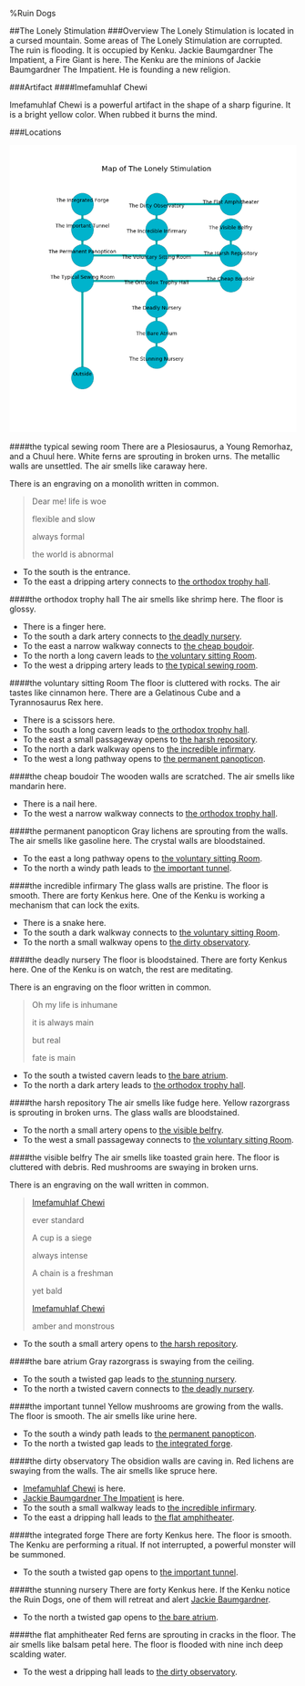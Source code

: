 %Ruin Dogs

##The Lonely Stimulation
###Overview
The Lonely Stimulation is located in a cursed mountain. Some areas of The Lonely Stimulation are corrupted. The ruin is flooding. It is occupied by Kenku. <a name="Jackie-Baumgardner-The-Impatient"></a>Jackie Baumgardner The Impatient, a Fire Giant is here. The Kenku are the minions of Jackie Baumgardner The Impatient. He  is founding a new religion. 



###Artifact
####<a name="Imefamuhlaf-Chewi"></a>Imefamuhlaf Chewi


Imefamuhlaf Chewi is a powerful artifact in the shape of a sharp figurine. It is a bright yellow color. When rubbed it burns the mind. 





###Locations


![](../v1/images/The-Lonely-Stimulation.png)

####<a name="the-typical-sewing-room"></a>the typical sewing room
There are a Plesiosaurus, a Young Remorhaz, and a Chuul here. White ferns are sprouting in broken urns. The metallic walls are unsettled. The air smells like caraway here. 

There is an engraving on a monolith written in common. 

> Dear me! life is woe
>
> flexible and slow
>
> always formal
>
> the world is abnormal
>


* To the south is the entrance.
* To the east a dripping artery connects to [the orthodox trophy hall](#the-orthodox-trophy-hall).


####<a name="the-orthodox-trophy-hall"></a>the orthodox trophy hall
The air smells like shrimp here. The floor is glossy. 



* There is a finger here.
* To the south a dark artery connects to [the deadly nursery](#the-deadly-nursery).
* To the east a narrow walkway connects to [the cheap boudoir](#the-cheap-boudoir).
* To the north a long cavern leads to [the voluntary sitting Room](#the-voluntary-sitting-Room).
* To the west a dripping artery leads to [the typical sewing room](#the-typical-sewing-room).


####<a name="the-voluntary-sitting-Room"></a>the voluntary sitting Room
The floor is cluttered with rocks. The air tastes like cinnamon here. There are a Gelatinous Cube and a Tyrannosaurus Rex here. 



* There is a scissors here.
* To the south a long cavern leads to [the orthodox trophy hall](#the-orthodox-trophy-hall).
* To the east a small passageway opens to [the harsh repository](#the-harsh-repository).
* To the north a dark walkway opens to [the incredible infirmary](#the-incredible-infirmary).
* To the west a long pathway opens to [the permanent panopticon](#the-permanent-panopticon).


####<a name="the-cheap-boudoir"></a>the cheap boudoir
The wooden walls are scratched. The air smells like mandarin here. 



* There is a nail here.
* To the west a narrow walkway connects to [the orthodox trophy hall](#the-orthodox-trophy-hall).


####<a name="the-permanent-panopticon"></a>the permanent panopticon
Gray lichens are sprouting from the walls. The air smells like gasoline here. The crystal walls are bloodstained. 



* To the east a long pathway opens to [the voluntary sitting Room](#the-voluntary-sitting-Room).
* To the north a windy path leads to [the important tunnel](#the-important-tunnel).


####<a name="the-incredible-infirmary"></a>the incredible infirmary
The glass walls are pristine. The floor is smooth. There are forty Kenkus here. One of the Kenku is working a mechanism that can lock the exits. 



* There is a snake here.
* To the south a dark walkway connects to [the voluntary sitting Room](#the-voluntary-sitting-Room).
* To the north a small walkway opens to [the dirty observatory](#the-dirty-observatory).


####<a name="the-deadly-nursery"></a>the deadly nursery
The floor is bloodstained. There are forty Kenkus here. One of the Kenku is on watch, the rest are meditating. 

There is an engraving on the floor written in common. 

> Oh my life is inhumane
>
> it is always main
>
> but real
>
> fate is main
>


* To the south a twisted cavern leads to [the bare atrium](#the-bare-atrium).
* To the north a dark artery leads to [the orthodox trophy hall](#the-orthodox-trophy-hall).


####<a name="the-harsh-repository"></a>the harsh repository
The air smells like fudge here. Yellow razorgrass is sprouting in broken urns. The glass walls are bloodstained. 



* To the north a small artery opens to [the visible belfry](#the-visible-belfry).
* To the west a small passageway connects to [the voluntary sitting Room](#the-voluntary-sitting-Room).


####<a name="the-visible-belfry"></a>the visible belfry
The air smells like toasted grain here. The floor is cluttered with debris. Red mushrooms are swaying in broken urns. 

There is an engraving on the wall written in common. 

> [Imefamuhlaf Chewi](#Imefamuhlaf-Chewi)
>
> ever standard
>
> A cup is a siege
>
> always intense
>
> A chain is a freshman
>
> yet bald
>
> [Imefamuhlaf Chewi](#Imefamuhlaf-Chewi)
>
> amber and monstrous
>


* To the south a small artery opens to [the harsh repository](#the-harsh-repository).


####<a name="the-bare-atrium"></a>the bare atrium
Gray razorgrass is swaying from the ceiling. 



* To the south a twisted gap leads to [the stunning nursery](#the-stunning-nursery).
* To the north a twisted cavern connects to [the deadly nursery](#the-deadly-nursery).


####<a name="the-important-tunnel"></a>the important tunnel
Yellow mushrooms are growing from the walls. The floor is smooth. The air smells like urine here. 



* To the south a windy path leads to [the permanent panopticon](#the-permanent-panopticon).
* To the north a twisted gap leads to [the integrated forge](#the-integrated-forge).


####<a name="the-dirty-observatory"></a>the dirty observatory
The obsidion walls are caving in. Red lichens are swaying from the walls. The air smells like spruce here. 



* [Imefamuhlaf Chewi](#Imefamuhlaf-Chewi) is here.
* [Jackie Baumgardner The Impatient](#Jackie-Baumgardner-The-Impatient) is here.
* To the south a small walkway leads to [the incredible infirmary](#the-incredible-infirmary).
* To the east a dripping hall leads to [the flat amphitheater](#the-flat-amphitheater).


####<a name="the-integrated-forge"></a>the integrated forge
There are forty Kenkus here. The floor is smooth. The Kenku are performing a ritual. If not interrupted, a powerful monster will be summoned. 



* To the south a twisted gap opens to [the important tunnel](#the-important-tunnel).


####<a name="the-stunning-nursery"></a>the stunning nursery
There are forty Kenkus here. If the Kenku notice the Ruin Dogs, one of them will retreat and alert [Jackie Baumgardner](#Jackie-Baumgardner). 



* To the north a twisted gap opens to [the bare atrium](#the-bare-atrium).


####<a name="the-flat-amphitheater"></a>the flat amphitheater
Red ferns are sprouting in cracks in the floor. The air smells like balsam	petal here. The floor is flooded with nine inch deep scalding water. 



* To the west a dripping hall leads to [the dirty observatory](#the-dirty-observatory).


